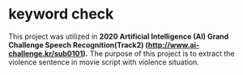 # keyword check

This project was utilized in **2020 Artificial Intelligence (AI) Grand Challenge Speech Recognition(Track2) (http://www.ai-challenge.kr/sub0101).**
The purpose of this project is to extract the violence sentence in movie script with violence situation.
